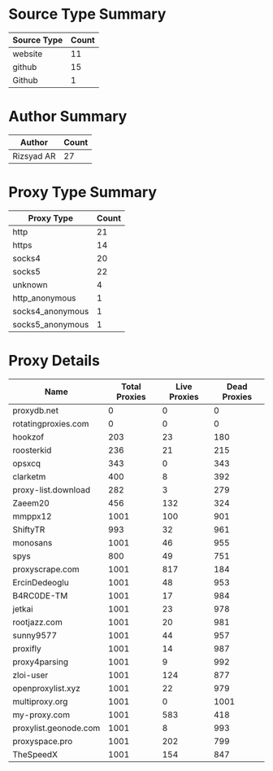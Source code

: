 # Source Type Summary

| Source Type | Count |
|-------------|-------|
| website | 11 |
| github | 15 |
| Github | 1 |


# Author Summary

| Author | Count |
|--------|-------|
| Rizsyad AR | 27 |


# Proxy Type Summary

| Proxy Type | Count |
|------------|-------|
| http | 21 |
| https | 14 |
| socks4 | 20 |
| socks5 | 22 |
| unknown | 4 |
| http_anonymous | 1 |
| socks4_anonymous | 1 |
| socks5_anonymous | 1 |


# Proxy Details

| Name | Total Proxies | Live Proxies | Dead Proxies |
|------|---------------|--------------|---------------|
| proxydb.net | 0 | 0 | 0 |
| rotatingproxies.com | 0 | 0 | 0 |
| hookzof | 203 | 23 | 180 |
| roosterkid | 236 | 21 | 215 |
| opsxcq | 343 | 0 | 343 |
| clarketm | 400 | 8 | 392 |
| proxy-list.download | 282 | 3 | 279 |
| Zaeem20 | 456 | 132 | 324 |
| mmppx12 | 1001 | 100 | 901 |
| ShiftyTR | 993 | 32 | 961 |
| monosans | 1001 | 46 | 955 |
| spys | 800 | 49 | 751 |
| proxyscrape.com | 1001 | 817 | 184 |
| ErcinDedeoglu | 1001 | 48 | 953 |
| B4RC0DE-TM | 1001 | 17 | 984 |
| jetkai | 1001 | 23 | 978 |
| rootjazz.com | 1001 | 20 | 981 |
| sunny9577 | 1001 | 44 | 957 |
| proxifly | 1001 | 14 | 987 |
| proxy4parsing | 1001 | 9 | 992 |
| zloi-user | 1001 | 124 | 877 |
| openproxylist.xyz | 1001 | 22 | 979 |
| multiproxy.org | 1001 | 0 | 1001 |
| my-proxy.com | 1001 | 583 | 418 |
| proxylist.geonode.com | 1001 | 8 | 993 |
| proxyspace.pro | 1001 | 202 | 799 |
| TheSpeedX | 1001 | 154 | 847 |
